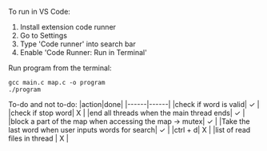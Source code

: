 To run in VS Code:
1. Install extension code runner
2. Go to Settings 
3. Type 'Code runner' into search bar
4. Enable 'Code Runner: Run in Terminal'

Run program from the terminal:
```
gcc main.c map.c -o program
./program
```

To-do and not to-do:
|action|done|
|------|------|
|check if word is valid| ✓ |
|check if stop word| X |
|end all threads when the main thread ends| ✓ |
|block a part of the map when accessing the map -> mutex| ✓ |
|Take the last word when user inputs words for search| ✓ |
|ctrl + d| X |
|list of read files in thread | X |

